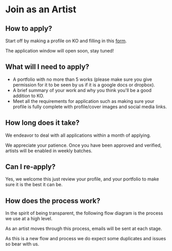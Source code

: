 # Join as an Artist

## How to apply?

Start off by making a profile on KO and filling in this [form](https://knownorigin.io/artist-application).  

The application window will open soon, stay tuned!

## What will I need to apply?

* A portfolio with no more than 5 works (please make sure you give permission for it to be seen by us if it is a google docs or dropbox).
* A brief summary of your work and why you think you'll be a good addition to KO.
* Meet all the requirements for application such as making sure your profile is fully complete with profile/cover images and social media links.

## How long does it take?

We endeavor to deal with all applications within a month of applying.

We appreciate your patience. Once you have been approved and verified, artists will be enabled in weekly batches.

## Can I re-apply?

Yes, we welcome this just review your profile, and your portfolio to make sure it is the best it can be.

## How does the process work?

In the spirit of being transparent, the following flow diagram is the process we use at a high level.

As an artist moves through this process, emails will be sent at each stage.

As this is a new flow and process we do expect some duplicates and issues so bear with us.

<img :src="$withBase('/creating-editions/Basic-Application-Flow.png')">
